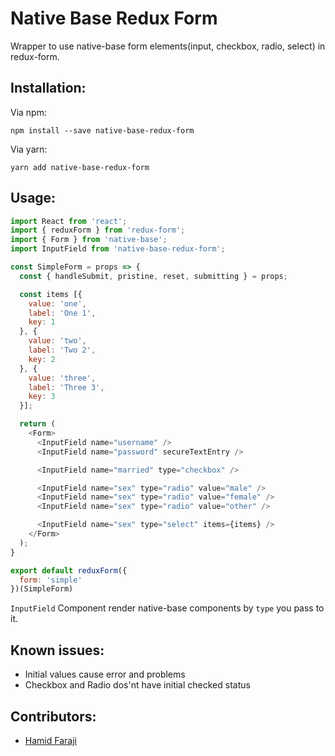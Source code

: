 # Native Base Redux Form

Wrapper to use native-base form elements(input, checkbox, radio, select) in redux-form.

## Installation:

Via npm:
```
npm install --save native-base-redux-form
```

Via yarn:

```
yarn add native-base-redux-form
```

## Usage:

```javascript
import React from 'react';
import { reduxForm } from 'redux-form';
import { Form } from 'native-base';
import InputField from 'native-base-redux-form';

const SimpleForm = props => {
  const { handleSubmit, pristine, reset, submitting } = props;

  const items [{
    value: 'one',
    label: 'One 1',
    key: 1
  }, {
    value: 'two',
    label: 'Two 2',
    key: 2
  }, {
    value: 'three',
    label: 'Three 3',
    key: 3
  }];

  return (
    <Form>
      <InputField name="username" />
      <InputField name="password" secureTextEntry />

      <InputField name="married" type="checkbox" />

      <InputField name="sex" type="radio" value="male" />
      <InputField name="sex" type="radio" value="female" />
      <InputField name="sex" type="radio" value="other" />

      <InputField name="sex" type="select" items={items} />
    </Form>
  );
}

export default reduxForm({
  form: 'simple'
})(SimpleForm)
```

`InputField` Component render native-base components by `type` you pass to it.

## Known issues:
- Initial values cause error and problems
- Checkbox and Radio dos'nt have initial checked status

## Contributors:
- [Hamid Faraji](http://hamidfaraji.ir)